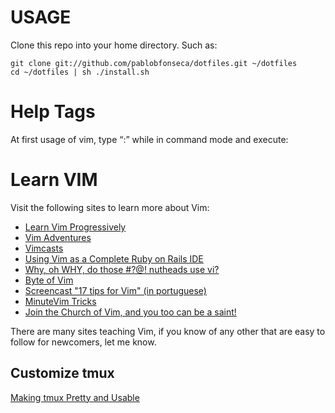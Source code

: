 # **USAGE**

Clone this repo into your home directory. Such as:

```
git clone git://github.com/pablobfonseca/dotfiles.git ~/dotfiles
cd ~/dotfiles | sh ./install.sh
```

# **Help Tags**
At first usage of vim, type “:” while in command mode and execute:

# **Learn VIM**
Visit the following sites to learn more about Vim:

* [Learn Vim Progressively](http://yannesposito.com/Scratch/en/blog/Learn-Vim-Progressively/)
* [Vim Adventures](http://vim-adventures.com/)
* [Vimcasts](http://vimcasts.org)
* [Using Vim as a Complete Ruby on Rails IDE](http://biodegradablegeek.com/2007/12/using-vim-as-a-complete-ruby-on-rails-ide/)
* [Why, oh WHY, do those #?@! nutheads use vi?](http://www.viemu.com/a-why-vi-vim.html)
* [Byte of Vim](http://www.swaroopch.com/notes/Vim)
* [Screencast "17 tips for Vim" (in portuguese)](http://blog.lucascaton.com.br/?p=1081)
* [MinuteVim Tricks](https://www.youtube.com/user/MinuteVimTricks)
* [Join the Church of Vim, and you too can be a saint!](http://www.avelino.xxx/2015/03/church-vim)

There are many sites teaching Vim, if you know of any other that are easy
to follow for newcomers, let me know.


## Customize tmux

[Making tmux Pretty and Usable](http://www.hamvocke.com/blog/a-guide-to-customizing-your-tmux-conf/)
